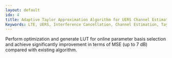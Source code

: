 ```yaml
---
layout: default
idx: 4
title: Adaptive Taylor Approximation Algorithm for UERS Channel Estimation and Interference Cancellation
Keywords: LTE, UERS, Interference Cancellation, Channel Estimation, Taylor Approximation.
---
```


<p>
Perform optimization and generate LUT for online parameter basis selection and achieve significantly improvement in terms of MSE (up to 7 dB) 
compared with existing algorithm. 
</p>